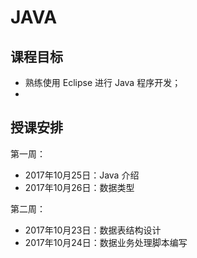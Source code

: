 # JAVA

## 课程目标

- 熟练使用 Eclipse 进行 Java 程序开发；
- 

## 授课安排

第一周：

- 2017年10月25日：Java 介绍
- 2017年10月26日：数据类型

第二周：

- 2017年10月23日：数据表结构设计
- 2017年10月24日：数据业务处理脚本编写

















